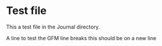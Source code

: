 # Test file
This a test file in the Journal directory.

A line to test the GFM line breaks
this should be on a new line

